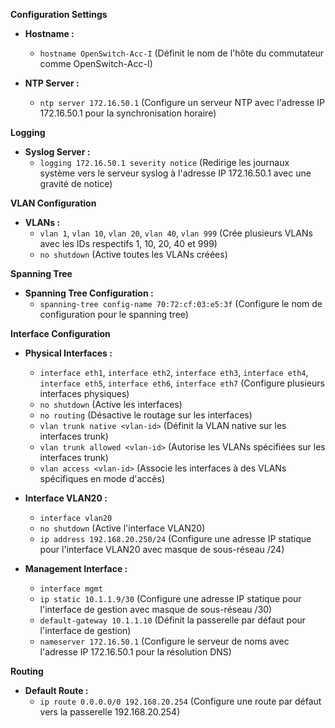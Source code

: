 **Configuration Settings**

* **Hostname :**
  - `hostname OpenSwitch-Acc-I` (Définit le nom de l'hôte du commutateur comme OpenSwitch-Acc-I)

* **NTP Server :**
  - `ntp server 172.16.50.1` (Configure un serveur NTP avec l'adresse IP 172.16.50.1 pour la synchronisation horaire)

**Logging**

* **Syslog Server :**
  - `logging 172.16.50.1 severity notice` (Redirige les journaux système vers le serveur syslog à l'adresse IP 172.16.50.1 avec une gravité de notice)

**VLAN Configuration**

* **VLANs :**
  - `vlan 1`, `vlan 10`, `vlan 20`, `vlan 40`, `vlan 999` (Crée plusieurs VLANs avec les IDs respectifs 1, 10, 20, 40 et 999)
  - `no shutdown` (Active toutes les VLANs créées)

**Spanning Tree**

* **Spanning Tree Configuration :**
  - `spanning-tree config-name 70:72:cf:03:e5:3f` (Configure le nom de configuration pour le spanning tree)

**Interface Configuration**

* **Physical Interfaces :**
  - `interface eth1`, `interface eth2`, `interface eth3`, `interface eth4`, `interface eth5`, `interface eth6`, `interface eth7` (Configure plusieurs interfaces physiques)
  - `no shutdown` (Active les interfaces)
  - `no routing` (Désactive le routage sur les interfaces)
  - `vlan trunk native <vlan-id>` (Définit la VLAN native sur les interfaces trunk)
  - `vlan trunk allowed <vlan-id>` (Autorise les VLANs spécifiées sur les interfaces trunk)
  - `vlan access <vlan-id>` (Associe les interfaces à des VLANs spécifiques en mode d'accès)

* **Interface VLAN20 :**
  - `interface vlan20`
  - `no shutdown` (Active l'interface VLAN20)
  - `ip address 192.168.20.250/24` (Configure une adresse IP statique pour l'interface VLAN20 avec masque de sous-réseau /24)

* **Management Interface :**
  - `interface mgmt`
  - `ip static 10.1.1.9/30` (Configure une adresse IP statique pour l'interface de gestion avec masque de sous-réseau /30)
  - `default-gateway 10.1.1.10` (Définit la passerelle par défaut pour l'interface de gestion)
  - `nameserver 172.16.50.1` (Configure le serveur de noms avec l'adresse IP 172.16.50.1 pour la résolution DNS)

**Routing**

* **Default Route :**
  - `ip route 0.0.0.0/0 192.168.20.254` (Configure une route par défaut vers la passerelle 192.168.20.254)

